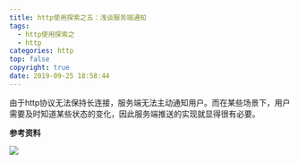 ```yaml
---
title: http使用探索之五：浅谈服务端通知
tags:
  - http使用探索之
  - http
categories: http
top: false
copyright: true
date: 2019-09-25 18:58:44
---
```

由于http协议无法保持长连接，服务端无法主动通知用户。而在某些场景下，用户需要及时知道某些状态的变化，因此服务端推送的实现就显得很有必要。
<!--more-->

**参考资料**
[]()

![](http://static.zhyjor.com/wexin.png)